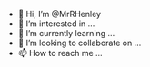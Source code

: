 - 👋 Hi, I’m @MrRHenley
- 👀 I’m interested in ...
- 🌱 I’m currently learning ...
- 💞️ I’m looking to collaborate on ...
- 📫 How to reach me ...

<!---
MrRHenley/MrRHenley is a ✨ special ✨ repository because its `README.md` (this file) appears on your GitHub profile.
You can click the Preview link to take a look at your changes.
--->
